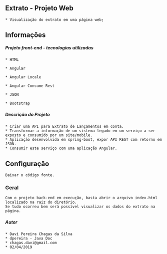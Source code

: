 ## Extrato - Projeto Web

	* Visualização do extrato em uma página web;

## Informações

##### Projeto front-end - tecnologias utilizadas
	
  	* HTML
  
  	* Angular
  
  	* Angular Locale
  
  	* Angular Consume Rest
  
  	* JSON
  
  	* Bootstrap
	
##### Descrição do Projeto
	* Criar uma API para Extrato de Lançamentos em conta.
	* Transformar a informação de um sistema legado em um serviço a ser exposto e consumido por um site/mobile.
  	* Aplicação desenvolvida em spring-boot, expor API REST com retorno em JSON.
  	* Consumir este serviço com uma aplicação Angular.
	

## Configuração
  	Baixar o código fonte.

### Geral

	Com o projeto back-end em execução, basta abrir o arquivo index.html localizado na raiz do diretório.
	Se tudo ocorreu bem será possível visualizar os dados do extrato na página.

##### Autor

	* Davi Pereira Chagas da Silva
	* dpereira - Java Doc
	* chagas.davi@gmail.com
	* 02/04/2019
